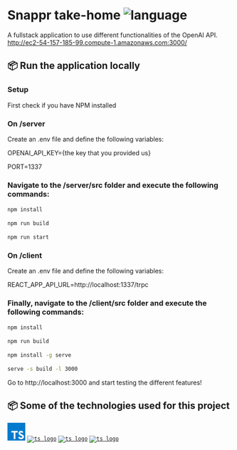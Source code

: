# Snappr take-home ![language](https://img.shields.io/badge/language-typescript-blue.svg)

A fullstack application to use different functionalities of the OpenAI API.\
http://ec2-54-157-185-99.compute-1.amazonaws.com:3000/

## :package: Run the application locally

### Setup
First check if you have NPM installed 

### On /server
Create an .env file and define the following variables: 

OPENAI_API_KEY={the key that you provided us} 

PORT=1337

### Navigate to the /server/src folder and execute the following commands:

```sh
npm install
```

```sh
npm run build
```

```sh
npm run start
```

### On /client
Create an .env file and define the following variables:

REACT_APP_API_URL=http://localhost:1337/trpc

### Finally, navigate to the /client/src folder and execute the following commands:

```sh
npm install
```

```sh
npm run build
```

```sh
npm install -g serve
```

```sh
serve -s build -l 3000
```

Go to http://localhost:3000 and start testing the different features!

## :package: Some of the technologies used for this project

<code><a href="https://www.typescriptlang.org/"><img height="40" src="https://raw.githubusercontent.com/github/explore/80688e429a7d4ef2fca1e82350fe8e3517d3494d/topics/typescript/typescript.png" alt="ts logo" /></a></code>
<code><a href="https://react.dev/"><img height="40" src="https://miro.medium.com/v2/resize:fit:720/format:webp/1*MF5V_dkybUTcfzwHFh0VSw.jpeg" alt="ts logo" /></a></code>
<code><a href="https://expressjs.com/"><img height="40" src="https://media.licdn.com/dms/image/D4E12AQEBg943ptCYpg/article-cover_image-shrink_720_1280/0/1686391647921?e=1721865600&v=beta&t=y8W2zqXTVBPtc_MIOt71Khz2PIq-Vemmmw4v_uWQZpg" alt="ts logo" /></a></code>
<code><a href="https://trpc.io/"><img height="40" src="https://trpc.io/img/logo-text-white.svg" alt="ts logo" /></a></code>
